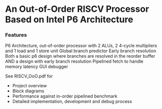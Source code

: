 
# An Out-of-Order RISCV Processor Based on Intel P6 Architecture

### Features
P6 Architecture, out-of-order processor with 2 ALUs, 2 4-cycle multipliers and 1 load and 1 store unit
Global branch predictor 
Early branch resolution
Both a basic p6 design where branches are resolved in the reorder buffer AND a design with early branch resolution
Pipelined fetch to handle memory latency
GUI debugger
    
See RISCV_OoO.pdf for 
- Project overview
- Block diagrams
- Performance against in-order pipelined benchmark
- Detailed implementation, development and debug process
